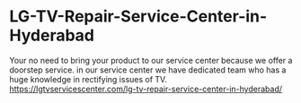 # LG-TV-Repair-Service-Center-in-Hyderabad
Your no need to bring your product to our service center because we offer a doorstep service. in our service center we have dedicated team who has a huge knowledge in rectifying issues of TV.  https://lgtvservicescenter.com/lg-tv-repair-service-center-in-hyderabad/
